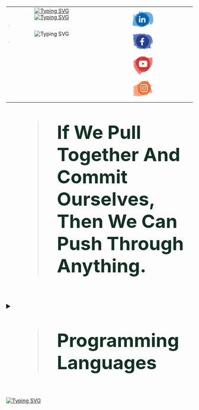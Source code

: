 
<table>
  <tr>
    <td style="width: 50%; vertical-align: top; text-align: center;">
      <!-- Typing SVG Images -->
      <a href="https://www.linkedin.com/in/a7med-elgo7ary">
        <img src="https://readme-typing-svg.demolab.com?font=Fira+Code&weight=700&size=25&pause=1000&color=130976&width=800&height=50&lines=Hallo+Genie.%F0%9F%91%A8%E2%80%8D%F0%9F%92%BB;Mein+Name+ist+Ahmed+El-Gohary.;Ich+setze+meine+fantasie+auf+den+Mars.%F0%9F%9A%80+;+Der+Fingerabdruch+ist+nich+unser+weg+.%E2%9C%A8" alt="Typing SVG">
      </a>
      <br>
      <a href="https://www.linkedin.com/in/a7med-elgo7ary">
        <img src="https://readme-typing-svg.demolab.com?font=Fira+Code&weight=500&pause=2000&color=F72EDE&multiline=true&width=700&height=110&lines=Embedded+System+Software+Engineer.;Skilled+in+AI%2C+Machine+Learning+and+Data+Science.+;Passionate+about+AI+and+Robotics.+;Dedicated+to+pushing+innovation+boundaries+in+technology." alt="Typing SVG">
      </a>
      <hr style="border: .5; height: .5px; background-color: #ff5733; width: 1%;"
      <a href="https://www.linkedin.com/in/a7med-elgo7ary"><img src="https://readme-typing-svg.demolab.com?font=Fira+Code&weight=800&size=25&pause=5000&color=5CF715&center=true&vCenter=true&multiline=true&width=700&height=40&lines=%F0%9F%A7%BF+%F0%9D%90%91+A%CC%B3+%F0%9D%90%8E+I%CC%B3+%F0%9D%90%81+F%CC%B3+%F0%9D%90%8E+A%CC%B3+%F0%9D%90%93+%F0%9F%91%BE" alt="Typing SVG" /></a>
      <hr style="border: .5; height: .5px; background-color: #ff5733; width: 1%;">
    </td>
    <td style="width: 50%; vertical-align: top; text-align: center;">
      <!-- Contact Icons -->
      <a href="https://www.linkedin.com/in/a7med-elgo7ary">
        <img src="linkedin.svg" alt="LinkedIn Profile" width="60" height=60">
      </a>
      <br>
      <a href="https://www.linkedin.com/in/a7med-elgo7ary">
        <img src="Facebook.svg" alt="Facebok Icon" width="60" height="60">
      </a>
      <br>
      <a href="https://www.linkedin.com/in/a7med-elgo7ary" target="_blank">
        <img src="Youtube.svg" alt="Youtube Icon" width="60" height="60">
      </a>
      <br>
      <a href="https://www.linkedin.com/in/a7med-elgo7ary" target="_blank">
        <img src="Instagram.svg" alt="instagram Icon" width="60" height="60">
      </a>
    </td>
    <td style="width: 50%; vertical-align: top; text-align: center;">
      <!-- Contact Icons -->
      <a href="https://wa.me/201009515837" target="_blank">
        <img src="WhatsApp.svg" alt="WhatsApp Icon" width="60" height=60"">
      </a>
      <br>
      <a href="mailto:a7medelgo7ry@gmail.com">
        <img src="Email.svg" alt="Email Icon" width="60" height="60">
      </a>
      <br>
       <a href="https://diamond-cymbal-f98.notion.site/833edfd7e627443dab51ca0a4e46e628?v=6cf75e7daeb5460a82fdb71a3be5dbd9" target="_blank">
        <img src="web.svg" alt="website Icon" width="60" height="60">
      </a>
      <br>
      <a href="https://www.kaggle.com/a7medelgo7ary" target="_blank">
        <img src="Kaggle.png" alt="Kaggle Icon" width="55" height="55">
      </a>
    </td>
    
  </tr>
</table>







<blockquote style="font-size: 50px; font-weight: bold; color:#123123;">
   If We Pull Together And Commit Ourselves, Then We Can Push Through Anything.
</blockquote>





<br>














<details>
  <summary style="font-size: 20px; font-weight: bold;">
          <blockquote style="font-size: 50px; font-weight: bold; color:#123123;">
            Programming Languages
          </blockquote>
 </summary>
 <table>
  <tr>
    <td>
      <details>
        <summary style="font-size: 20px; font-weight: bold;">
          <blockquote style="font-size: 50px; font-weight: bold; color:#123123;">
            Programming Languages
          </blockquote>
        </summary>
        <a href="https://www.linkedin.com/in/a7med-elgo7ary">
          <img src="https://readme-typing-svg.demolab.com?font=Fira+Code&weight=300&size=15&pause=2500&color=53C8FF&multiline=true&width=400&height=30&lines=+++Thinking+++Imagining+++coffee+mixing+++coding." alt="Typing SVG"/>
        </a>
        <table>
          <tr>
            <td style="text-align: center;">
              <a href="https://www.linkedin.com/in/a7med-elgo7ary">
                <img src="c++.svg" alt="LinkedIn Profile" width="45" height="45">
              </a>
            </td>
            <td style="text-align: center;">
              <a href="https://www.linkedin.com/in/a7med-elgo7ary">
                <img src="c.svg" alt="Facebook Icon" width="45" height="45">
              </a>
            </td>
            <td style="text-align: center;">
              <a href="https://www.linkedin.com/in/a7med-elgo7ary" target="_blank">
                <img src="python.svg" alt="YouTube Icon" width="45" height="45">
              </a>
            </td>
            <td style="text-align: center;">
              <a href="https://www.linkedin.com/in/a7med-elgo7ary" target="_blank">
                <img src="Dart.svg" alt="Instagram Icon" width="45" height="45">
              </a>
            </td>
            <td style="text-align: center;">
              <a href="https://www.linkedin.com/in/a7med-elgo7ary" target="_blank">
                <img src="sql.svg" alt="Instagram Icon" width="45" height="45">
              </a>
            </td>
          </tr>
        </table>
      </details>
    </td>
    <td>
      <details>
        <summary style="font-size: 20px; font-weight: bold;">
          <blockquote style="font-size: 50px; font-weight: bold; color:#123123;">
            IDE Software
          </blockquote>
        </summary>
        <a href="https://www.linkedin.com/in/a7med-elgo7ary">
          <img src="https://readme-typing-svg.demolab.com?font=Fira+Code&weight=300&size=15&pause=2500&color=53C8FF&multiline=true&width=400&height=30&lines=+++shape+++and+++ mold+my+++code." alt="Typing SVG"/>
        </a>
        <table>
          <tr>
            <td style="text-align: center;">
              <a href="https://www.linkedin.com/in/a7med-elgo7ary">
                <img src="visual-studio-code-seeklogo.svg" alt="VS code" width="45" height="45">
              </a>
            </td>
            <td style="text-align: center;">
              <a href="https://www.linkedin.com/in/a7med-elgo7ary">
                <img src="android-studioe.svg" alt="Android studio Icon" width="45" height="45">
              </a>
            </td>
            <td style="text-align: center;">
              <a href="https://www.linkedin.com/in/a7med-elgo7ary" target="_blank">
                <img src="arduino.svg" alt="Arduino Icon" width="45" height="45">
              </a>
            </td>
            <td style="text-align: center;">
              <a href="https://www.linkedin.com/in/a7med-elgo7ary" target="_blank">
                <img src="mch.avif" alt="micrichip Icon" width="45" height="45">
              </a>
            </td>
            <td style="text-align: center;">
              <a href="https://www.linkedin.com/in/a7med-elgo7ary" target="_blank">
                <img src="anaconda.svg" alt="Anaconda Icon" width="45" height="45">
              </a>
            </td>
            <td style="text-align: center;">
              <a href="https://www.linkedin.com/in/a7med-elgo7ary" target="_blank">
                <img src="jupyter.svg" alt="Jupyter Icon" width="45" height="45">
              </a>
            </td>
            <td style="text-align: center;">
              <a href="https://www.linkedin.com/in/a7med-elgo7ary" target="_blank">
                <img src="colab.png" alt="Colab Icon" width="45" height="45">
              </a>
            </td>
          </tr>
        </table>
      </details>
    </td>
     <td>
      <details>
        <summary style="font-size: 20px; font-weight: bold;">
          <blockquote style="font-size: 50px; font-weight: bold; color:#123123;">
            Programming Languages
          </blockquote>
        </summary>
        <a href="https://www.linkedin.com/in/a7med-elgo7ary">
          <img src="https://readme-typing-svg.demolab.com?font=Fira+Code&weight=300&size=15&pause=2500&color=53C8FF&multiline=true&width=400&height=30&lines=+++Thinking+++Imagining+++coffee+mixing+++coding." alt="Typing SVG"/>
        </a>
        <table>
          <tr>
            <td style="text-align: center;">
              <a href="https://www.linkedin.com/in/a7med-elgo7ary">
                <img src="c++.svg" alt="LinkedIn Profile" width="45" height="45">
              </a>
            </td>
            <td style="text-align: center;">
              <a href="https://www.linkedin.com/in/a7med-elgo7ary">
                <img src="c.svg" alt="Facebook Icon" width="45" height="45">
              </a>
            </td>
            <td style="text-align: center;">
              <a href="https://www.linkedin.com/in/a7med-elgo7ary" target="_blank">
                <img src="python.svg" alt="YouTube Icon" width="45" height="45">
              </a>
            </td>
            <td style="text-align: center;">
              <a href="https://www.linkedin.com/in/a7med-elgo7ary" target="_blank">
                <img src="Dart.svg" alt="Instagram Icon" width="45" height="45">
              </a>
            </td>
            <td style="text-align: center;">
              <a href="https://www.linkedin.com/in/a7med-elgo7ary" target="_blank">
                <img src="sql.svg" alt="Instagram Icon" width="45" height="45">
              </a>
            </td>
          </tr>
        </table>
      </details>
    </td>
  </tr>
</table>
</details>













<!-- Badges Row -->
<!--
<p align="center">
  <img src="https://img.shields.io/badge/stars-4.8k-brightgreen.svg" alt="Stars" />
  <img src="https://img.shields.io/badge/license-Apache--2.0-blue.svg" alt="License" />
  <img src="https://img.shields.io/badge/issues-22%20open-orange.svg" alt="Issues" />
  <img src="https://img.shields.io/badge/forks-2k-blue.svg" alt="Forks" />
  <img src="https://img.shields.io/badge/Vector%20search%20by-Qdrant-ff69b4.svg" alt="Qdrant" />
</p>
-->

<!-- Buttons Row -->
<!--
<p align="center">
  <a href="https://discord.com/">
    <img src="https://img.shields.io/badge/Join%20Discord-7289DA?style=for-the-badge&logo=discord&logoColor=white" alt="Join Discord" />
  </a>
  <a href="https://www.resumematcher.fyi/">
    <img src="https://img.shields.io/badge/www.resumematcher.fyi-yellow?style=for-the-badge" alt="Resume Matcher" />
  </a>
  <a href="https://streamlit.io/">
    <img src="https://img.shields.io/badge/Live%20Demo%20on%20Streamlit-FF2D20?style=for-the-badge&logo=streamlit&logoColor=white" alt="Live Demo on Streamlit" />
  </a>
</p>
-->

<!-- Single Button Row -->
<!--
<p align="center">
  <a href="https://docs.resumematcher.fyi/">
    <img src="https://img.shields.io/badge/Checkout%20Resume%20Matcher%20Docs-red?style=for-the-badge" alt="Resume Matcher Docs" />
  </a>
</p>
-->

<!-- Product Hunt Badge -->
<!--
<p align="center">
  <a href="https://www.producthunt.com/posts/resume-matcher">
    <img src="https://img.shields.io/badge/Product%20Hunt-red?style=for-the-badge&logo=product-hunt&logoColor=white" alt="Product Hunt" />
  </a>
</p>
-->






[![Typing SVG](https://readme-typing-svg.demolab.com?font=Fira+Code&weight=600&size=24&duration=1000&pause=400&color=BFF749&center=true&vCenter=true&multiline=true&width=1000&height=40&lines=CONTINUE+%F0%9F%A4%8C)](https://www.linkedin.com/in/a7med-elgo7ary)

<!-- Adjust appearance based on GitHub theme -->

